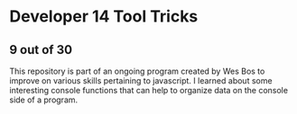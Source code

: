 # Developer 14 Tool Tricks
## 9 out of 30
This repository is part of an ongoing program created by Wes Bos to improve on various skills pertaining to javascript. I learned about some interesting console functions that can help to organize data on the console side of a program.
